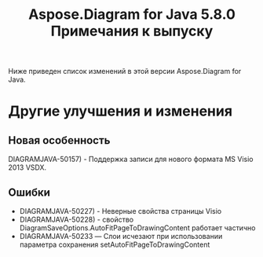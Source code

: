 ﻿---
title: Aspose.Diagram for Java 5.8.0 Примечания к выпуску
type: docs
weight: 20
url: /ru/java/aspose-diagram-for-java-5-8-0-release-notes/
---
Ниже приведен список изменений в этой версии Aspose.Diagram for Java.
# **Другие улучшения и изменения**
## **Новая особенность**
DIAGRAMJAVA-50157) - Поддержка записи для нового формата MS Visio 2013 VSDX.
## **Ошибки**
- DIAGRAMJAVA-50227) - Неверные свойства страницы Visio
- DIAGRAMJAVA-50228) - свойство DiagramSaveOptions.AutoFitPageToDrawingContent работает частично
- DIAGRAMJAVA-50233 — Слои исчезают при использовании параметра сохранения setAutoFitPageToDrawingContent
